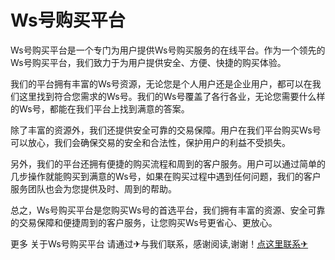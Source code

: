 # Ws号购买平台

Ws号购买平台是一个专门为用户提供Ws号购买服务的在线平台。作为一个领先的Ws号购买平台，我们致力于为用户提供安全、方便、快捷的购买体验。

我们的平台拥有丰富的Ws号资源，无论您是个人用户还是企业用户，都可以在我们这里找到符合您需求的Ws号。我们的Ws号覆盖了各行各业，无论您需要什么样的Ws号，都能在我们平台上找到满意的答案。

除了丰富的资源外，我们还提供安全可靠的交易保障。用户在我们平台购买Ws号可以放心，我们会确保交易的安全和合法性，保护用户的利益不受损失。

另外，我们的平台还拥有便捷的购买流程和周到的客户服务。用户可以通过简单的几步操作就能购买到满意的Ws号，如果在购买过程中遇到任何问题，我们的客户服务团队也会为您提供及时、周到的帮助。

总之，Ws号购买平台是您购买Ws号的首选平台，我们拥有丰富的资源、安全可靠的交易保障和便捷周到的客户服务，让您购买Ws号更省心、更放心。

更多 关于Ws号购买平台 请通过✈与我们联系，感谢阅读,谢谢！[点这里联系✈](https://ww.k02.cc)